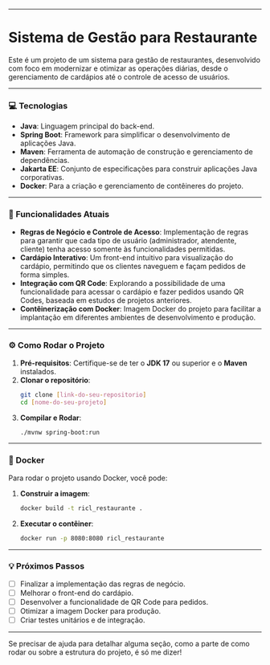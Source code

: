 -----

# Sistema de Gestão para Restaurante

Este é um projeto de um sistema para gestão de restaurantes, desenvolvido com foco em modernizar e otimizar as operações diárias, desde o gerenciamento de cardápios até o controle de acesso de usuários.

-----

### 💻 Tecnologias

  * **Java**: Linguagem principal do back-end.
  * **Spring Boot**: Framework para simplificar o desenvolvimento de aplicações Java.
  * **Maven**: Ferramenta de automação de construção e gerenciamento de dependências.
  * **Jakarta EE**: Conjunto de especificações para construir aplicações Java corporativas.
  * **Docker**: Para a criação e gerenciamento de contêineres do projeto.

-----

### 🚀 Funcionalidades Atuais

  * **Regras de Negócio e Controle de Acesso**: Implementação de regras para garantir que cada tipo de usuário (administrador, atendente, cliente) tenha acesso somente às funcionalidades permitidas.
  * **Cardápio Interativo**: Um front-end intuitivo para visualização do cardápio, permitindo que os clientes naveguem e façam pedidos de forma simples.
  * **Integração com QR Code**: Explorando a possibilidade de uma funcionalidade para acessar o cardápio e fazer pedidos usando QR Codes, baseada em estudos de projetos anteriores.
  * **Contêinerização com Docker**: Imagem Docker do projeto para facilitar a implantação em diferentes ambientes de desenvolvimento e produção.

-----

### ⚙️ Como Rodar o Projeto

1.  **Pré-requisitos**: Certifique-se de ter o **JDK 17** ou superior e o **Maven** instalados.
2.  **Clonar o repositório**:
    ```bash
    git clone [link-do-seu-repositorio]
    cd [nome-do-seu-projeto]
    ```
3.  **Compilar e Rodar**:
    ```bash
    ./mvnw spring-boot:run
    ```

-----

### 🐳 Docker

Para rodar o projeto usando Docker, você pode:

1.  **Construir a imagem**:
    ```bash
    docker build -t ricl_restaurante .
    ```
2.  **Executar o contêiner**:
    ```bash
    docker run -p 8080:8080 ricl_restaurante
    ```

-----

### 💡 Próximos Passos

  * [ ] Finalizar a implementação das regras de negócio.
  * [ ] Melhorar o front-end do cardápio.
  * [ ] Desenvolver a funcionalidade de QR Code para pedidos.
  * [ ] Otimizar a imagem Docker para produção.
  * [ ] Criar testes unitários e de integração.

-----

Se precisar de ajuda para detalhar alguma seção, como a parte de como rodar ou sobre a estrutura do projeto, é só me dizer\!
